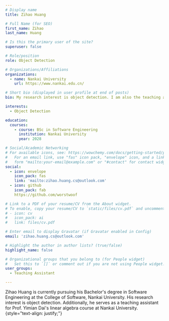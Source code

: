 ```yaml
---
# Display name
title: Zihao Huang

# Full Name (for SEO)
first_name: Zihao
last_name: Huang

# Is this the primary user of the site?
superuser: false

# Role/position
role: Object Detection

# Organizations/Affiliations
organizations:
  - name: Nankai University
    url: https://www.nankai.edu.cn/

# Short bio (displayed in user profile at end of posts)
bio: My research interest is object detection. I am also the teaching assistant for Prof. Yimian Dai's linear algebra course.

interests:
  - Object Detection

education:
  courses:
    - course: BSc in Software Engineering
      institution: Nankai University
      year: 2028

# Social/Academic Networking
# For available icons, see: https://wowchemy.com/docs/getting-started/page-builder/#icons
#   For an email link, use "fas" icon pack, "envelope" icon, and a link in the
#   form "mailto:your-email@example.com" or "#contact" for contact widget.
social:
  - icon: envelope
    icon_pack: fas
    link: 'mailto:zihao.huang.cs@outlook.com'
  - icon: github
    icon_pack: fab
    https://github.com/worstwoof

# Link to a PDF of your resume/CV from the About widget.
# To enable, copy your resume/CV to `static/files/cv.pdf` and uncomment the lines below.
# - icon: cv
#   icon_pack: ai
#   link: files/cv.pdf

# Enter email to display Gravatar (if Gravatar enabled in Config)
email: 'zihao.huang.cs@outlook.com'

# Highlight the author in author lists? (true/false)
highlight_name: false

# Organizational groups that you belong to (for People widget)
#   Set this to `[]` or comment out if you are not using People widget.
user_groups:
  - Teaching Assistant

---
```


Zihao Huang is currently pursuing his Bachelor's degree in Software Engineering at the College of Software, Nankai University. His research interest is object detection. Additionally, he serves as a teaching assistant for Prof. Yimian Dai's linear algebra course at Nankai University.
{style="text-align: justify;"}


